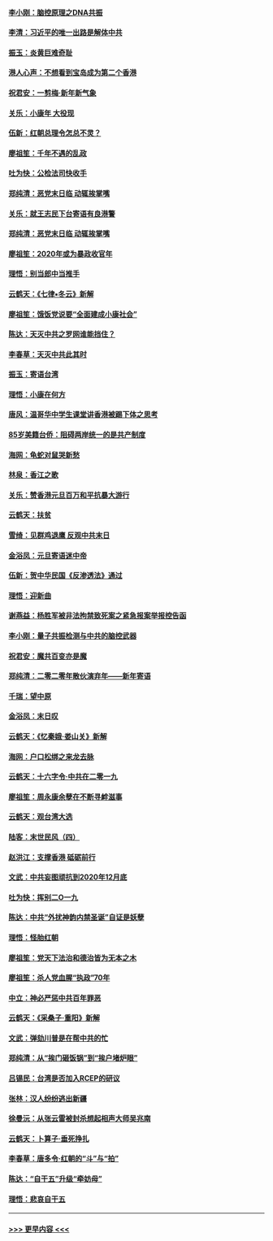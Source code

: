 #### [李小刚：脑控原理之DNA共振](../pages/nsc993/n11780962.md?t=01101002) 
#### [李清：习近平的唯一出路是解体中共](../pages/nsc993/n11780866.md?t=01101002) 
#### [振玉：炎黄巨难奇耻](../pages/nsc993/n11779632.md?t=01101002) 
#### [港人心声：不想看到宝岛成为第二个香港](../pages/nsc993/n11778817.md?t=01101002) 
#### [祝君安：一剪梅‧新年新气象](../pages/nsc993/n11776340.md?t=01101002) 
#### [关乐：小康年 大役现](../pages/nsc993/n11774213.md?t=01101002) 
#### [伍新：红朝总理令怎总不灵？](../pages/nsc993/n11770813.md?t=01101002) 
#### [廖祖笙：千年不遇的乱政](../pages/nsc993/n11770373.md?t=01101002) 
#### [吐为快：公检法司快收手](../pages/nsc993/n11770359.md?t=01101002) 
#### [郑纯清：恶党末日临 动辄挨掌嘴](../pages/nsc993/n11769912.md?t=01101002) 
#### [关乐：就王志民下台寄语有良港警](../pages/nsc993/n11769903.md?t=01101002) 
#### [郑纯清：恶党末日临 动辄挨掌嘴](../pages/nsc993/n11769356.md?t=01101002) 
#### [廖祖笙：2020年或为暴政收官年](../pages/nsc993/n11768216.md?t=01101002) 
#### [理悟：别当郎中当推手](../pages/nsc993/n11768243.md?t=01101002) 
#### [云鹤天：《七律▪冬云》新解](../pages/nsc993/n11768204.md?t=01101002) 
#### [廖祖笙：饿饭党说要“全面建成小康社会”](../pages/nsc993/n11767482.md?t=01101002) 
#### [陈达：天灭中共之罗网谁能挡住？](../pages/nsc993/n11767465.md?t=01101002) 
#### [李春草：天灭中共此其时](../pages/nsc993/n11767452.md?t=01101002) 
#### [振玉：寄语台湾](../pages/nsc993/n11767432.md?t=01101002) 
#### [理悟：小康在何方](../pages/nsc993/n11767394.md?t=01101002) 
#### [唐风：温哥华中学生课堂讲香港被踢下体之思考](../pages/nsc993/n11766848.md?t=01101002) 
#### [85岁美籍台侨：阻碍两岸统一的是共产制度](../pages/nsc993/n11765043.md?t=01101002) 
#### [海网：龟蛇对鼠哭新愁](../pages/nsc993/n11764895.md?t=01101002) 
#### [林泉：香江之歌](../pages/nsc993/n11764415.md?t=01101002) 
#### [关乐：赞香港元旦百万和平抗暴大游行](../pages/nsc993/n11764382.md?t=01101002) 
#### [云鹤天：扶贫](../pages/nsc993/n11764245.md?t=01101002) 
#### [雪绮：见群鸡退鹰  反观中共末日](../pages/nsc993/n11762112.md?t=01101002) 
#### [金浴凤：元旦寄语迷中帝](../pages/nsc993/n11761788.md?t=01101002) 
#### [伍新：贺中华民国《反渗透法》通过](../pages/nsc993/n11761994.md?t=01101002) 
#### [理悟：迎新曲](../pages/nsc993/n11761152.md?t=01101002) 
#### [谢燕益：杨胜军被非法拘禁致死案之紧急报案举报控告函](../pages/nsc993/n11756134.md?t=01101002) 
#### [李小刚：量子共振检测与中共的脑控武器](../pages/nsc993/n11754518.md?t=01101002) 
#### [祝君安：魔共百变亦是魔](../pages/nsc993/n11754469.md?t=01101002) 
#### [郑纯清：二零二零年散伙演弃年——新年寄语](../pages/nsc993/n11754195.md?t=01101002) 
#### [千瑞：望中原](../pages/nsc993/n11754159.md?t=01101002) 
#### [金浴凤：末日叹](../pages/nsc993/n11752359.md?t=01101002) 
#### [云鹤天：《忆秦娥‧娄山关》新解](../pages/nsc993/n11752348.md?t=01101002) 
#### [海网：户口松绑之来龙去脉](../pages/nsc993/n11752328.md?t=01101002) 
#### [云鹤天：十六字令‧中共在二零一九](../pages/nsc993/n11752305.md?t=01101002) 
#### [廖祖笙：周永康余孽在不断寻衅滋事](../pages/nsc993/n11751013.md?t=01101002) 
#### [云鹤天：观台湾大选](../pages/nsc993/n11751007.md?t=01101002) 
#### [陆客：末世民风（四）](../pages/nsc993/n11749203.md?t=01101002) 
#### [赵洪江：支撑香港 砥砺前行](../pages/nsc993/n11748482.md?t=01101002) 
#### [文武：中共妄图顽抗到2020年12月底](../pages/nsc993/n11748446.md?t=01101002) 
#### [吐为快：挥别二O一九](../pages/nsc993/n11748411.md?t=01101002) 
#### [陈达：中共“外扰神韵内禁圣诞”自证是妖孽](../pages/nsc993/n11748226.md?t=01101002) 
#### [理悟：怪胎红朝](../pages/nsc993/n11748206.md?t=01101002) 
#### [廖祖笙：党天下法治和德治皆为无本之木](../pages/nsc993/n11748135.md?t=01101002) 
#### [廖祖笙：杀人党血腥“执政”70年](../pages/nsc993/n11745144.md?t=01101002) 
#### [中立：神必严惩中共百年罪恶](../pages/nsc993/n11744970.md?t=01101002) 
#### [云鹤天：《采桑子‧重阳》新解](../pages/nsc993/n11744948.md?t=01101002) 
#### [文武：弹劾川普是在帮中共的忙](../pages/nsc993/n11744758.md?t=01101002) 
#### [郑纯清：从“挨门砸饭锅”到“挨户堵炉眼”](../pages/nsc993/n11744745.md?t=01101002) 
#### [吕锡民：台湾是否加入RCEP的研议](../pages/nsc993/n11744701.md?t=01101002) 
#### [张林：汉人纷纷逃出新疆](../pages/nsc993/n11743530.md?t=01101002) 
#### [徐曼沅：从张云雷被封杀想起相声大师吴兆南](../pages/nsc993/n11741816.md?t=01101002) 
#### [云鹤天：卜算子‧垂死挣扎](../pages/nsc993/n11739956.md?t=01101002) 
#### [李春草：唐多令‧红朝的“斗”与“拍”](../pages/nsc993/n11739830.md?t=01101002) 
#### [陈达：“自干五”升级“牵妨母”](../pages/nsc993/n11739724.md?t=01101002) 
#### [理悟：悲哀自干五](../pages/nsc993/n11739547.md?t=01101002) 

----
#### [ >>> 更早内容 <<< ](../indexes/nsc993-earlier.md)
